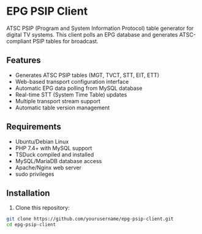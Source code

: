 # EPG PSIP Client

ATSC PSIP (Program and System Information Protocol) table generator for digital TV systems. This client polls an EPG database and generates ATSC-compliant PSIP tables for broadcast.

## Features

- Generates ATSC PSIP tables (MGT, TVCT, STT, EIT, ETT)
- Web-based transport configuration interface
- Automatic EPG data polling from MySQL database
- Real-time STT (System Time Table) updates
- Multiple transport stream support
- Automatic table version management

## Requirements

- Ubuntu/Debian Linux
- PHP 7.4+ with MySQL support
- TSDuck compiled and installed
- MySQL/MariaDB database access
- Apache/Nginx web server
- sudo privileges

## Installation

1. Clone this repository:
```bash
git clone https://github.com/yourusername/epg-psip-client.git
cd epg-psip-client
